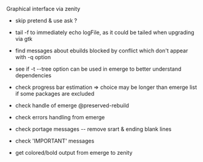Graphical interface via zenity
- skip pretend & use ask ?

- tail -f to immediately echo logFile, as it could be tailed when upgrading via gtk

- find messages about ebuilds blocked by conflict which don't appear with -q option

- see if -t --tree option can be used in emerge to better understand dependencies
- check progress bar estimation => choice may be longer than emerge list if some packages are excluded

- check handle of emerge @preserved-rebuild
- check errors handling from emerge
- check portage messages
	-- remove srart & ending blank lines
- check 'IMPORTANT' messages

- get colored/bold output from emerge to zenity
